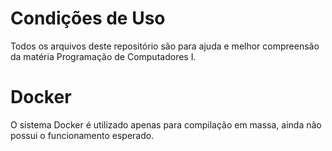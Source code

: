 # Condições de Uso
Todos os arquivos deste repositório são para ajuda e melhor compreensão da matéria Programação de Computadores I.

# Docker
O sistema Docker é utilizado apenas para compilação em massa, ainda não possui o funcionamento esperado.
